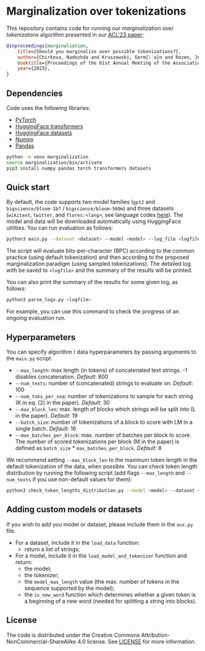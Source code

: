 # Marginalization over tokenizations

This repository contains code for running our _marginalization over tokenizatons_ algorithm presented in our [ACL'23 paper]():

```bibtex
@inproceedings{marginaliation,
    title={Should you marginalize over possible tokenizations?},
    author={Chirkova, Nadezhda and Kruszewski, Germ{\'a}n and Rozen, Jos and Dymetman, Marc},
    booktitle={Proceedings of the 61st Annual Meeting of the Association for Computational Linguistics},
    year={2023},
}
```

## Dependencies

Code uses the following libraries:
* [PyTorch](https://pytorch.org/)
* [HuggingFace transformers](https://huggingface.co/docs/transformers/installation)
* [HuggingFace datasets](https://huggingface.co/docs/datasets/installation)
* [Numpy](https://numpy.org/install/)
* [Pandas](https://pandas.pydata.org/docs/getting_started/install.html)

```bash
python -m venv marginalization
source marginalization/bin/activate
pip3 install numpy pandas torch transformers datasets 
```

## Quick start

By default, the code supports two model families (`gpt2` and `bigscience/bloom-1b7` / `bigscience/bloom-560m`) and three datasets (`wikitext`, `twitter`, and `flores:<lang>`, see language codes [here](https://github.com/facebookresearch/flores/tree/main/flores200)). The model and data will be downloaded automatically using HuggingFace utilities. You can run evaluation as follows:

```bash
python3 main.py --dataset <dataset> --model <model> --log_file <logfile>
```

The script will evaluate bits-per-character (BPC) according to the common practice (using default tokenization) and then according to the proposed marginalization paradigm (using sampled tokenizations). The detailed log with be saved to `<logfile>` and the summary of the results will be printed. 

You can also print the summary of the results for some given log, as follows:

```bash
python3 parse_logs.py <logfile>
```

For example, you can use this command to check the progress of an ongoing evaluation run.

## Hyperparameters

You can specify algorithm / data hyperparameters by passing arguments to the `main.py` script:
* `--max_length`: max length (in tokens) of concatenated text strings. -1 disables concatenation. _Default_: 800
* `--num_texts`: number of (concatenated) strings to evaluate on. _Default_: 100
* `--num_toks_per_seq`: number of tokenizations to sample for each string (K in eq. (2) in the paper). _Default_: 30
* `--max_block_len`: max. length of blocks which strings will be split into (L in the paper). _Default_: 19
* `--batch_size`: number of tokenizations of a block to score with LM in a single batch. _Default_: 16
* `--max_batches_per_block`: max. number of batches per block to score. The number of scored tokenizations per block (M in the paper) is defined as `batch_size` * `max_batches_per_block`. _Default_: 8

We recommend setting `--max_block_len` to the maximum token length in the default tokenization of the data, when possible. You can check token length distribution by running the following script (add flags `--max_length` and `--num_texts` if you use non-default values for them):
```bash
python3 check_token_lengths_distribution.py --model <model> --dataset <dataset> 
```

## Adding custom models or datasets

If you wish to add you model or dataset, please include them in the `aux.py` file. 
* For a dataset, include it in the `load_data` function:
    * return a list of strings;
* For a model, include it in the `load_model_and_tokenizer` function and return:
    * the model;
    * the tokenizer;
    * the `model_max_length` value (the max. number of tokens in the sequence supported by the model);
    * the `is_new_word` function which determines whether a given token is a beginning of a new word (needed for splitting a string into blocks).

## License

The code is distributed under the Creative Commons Attribution-NonCommercial-ShareAlike 4.0 license. See [LICENSE](LICENSE) for more information.
